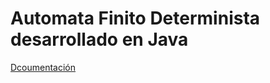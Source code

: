 # Automata Finito Determinista desarrollado en Java

[Dcoumentación](https://hugoluna5.github.io/AFD/dist/javadoc/)

